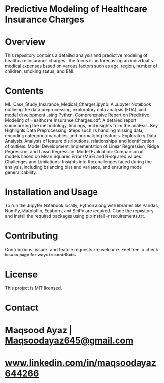 # Predictive Modeling of Healthcare Insurance Charges
# Overview
This repository contains a detailed analysis and predictive modeling of healthcare insurance charges. The focus is on forecasting an individual's medical expenses based on various factors such as age, region, number of children, smoking status, and BMI.

# Contents
ML_Case_Study_Insurance_Medical_Charges.ipynb: A Jupyter Notebook outlining the data preprocessing, exploratory data analysis (EDA), and model development using Python.
Comprehensive Report on Predictive Modeling of Healthcare Insurance Charges.pdf: A detailed report summarizing the methodology, findings, and insights from the analysis.
Key Highlights
Data Preprocessing: Steps such as handling missing data, encoding categorical variables, and normalizing features.
Exploratory Data Analysis: Analysis of feature distributions, relationships, and identification of outliers.
Model Development: Implementation of Linear Regression, Ridge Regression, and Lasso Regression.
Model Evaluation: Comparison of models based on Mean Squared Error (MSE) and R-squared values.
Challenges and Limitations: Insights into the challenges faced during the analysis, including balancing bias and variance, and ensuring model generalizability.
# Installation and Usage
To run the Jupyter Notebook locally, Python along with libraries like Pandas, NumPy, Matplotlib, Seaborn, and SciPy are required. Clone the repository and install the required packages using pip install -r requirements.txt.

# Contributing
Contributions, issues, and feature requests are welcome. Feel free to check issues page for ways to contribute.

# License
This project is MIT licensed.

# Contact
# Maqsood Ayaz | Maqsoodayaz645@gmail.com
# www.linkedin.com/in/maqsoodayaz644266

